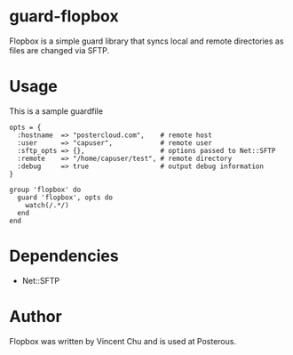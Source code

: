 # guard-flopbox

Flopbox is a simple guard library that syncs local and remote directories as files are changed via SFTP. 

# Usage

This is a sample guardfile

    opts = {
      :hostname  => "postercloud.com",    # remote host 
      :user      => "capuser",            # remote user
      :sftp_opts => {},                   # options passed to Net::SFTP
      :remote    => "/home/capuser/test", # remote directory
      :debug     => true                  # output debug information
    }

    group 'flopbox' do
      guard 'flopbox', opts do
        watch(/.*/)
      end
    end

# Dependencies

 - Net::SFTP

# Author

Flopbox was written by Vincent Chu and is used at Posterous. 
